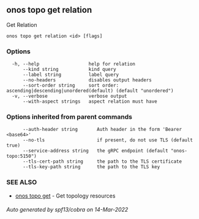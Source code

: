 <!--
SPDX-FileCopyrightText: 2019-present Open Networking Foundation <info@opennetworking.org>

SPDX-License-Identifier: Apache-2.0
-->

## onos topo get relation

Get Relation

```
onos topo get relation <id> [flags]
```

### Options

```
  -h, --help                  help for relation
      --kind string           kind query
      --label string          label query
      --no-headers            disables output headers
      --sort-order string     sort order: ascending|descending|unordered(default) (default "unordered")
  -v, --verbose               verbose output
      --with-aspect strings   aspect relation must have
```

### Options inherited from parent commands

```
      --auth-header string       Auth header in the form 'Bearer <base64>'
      --no-tls                   if present, do not use TLS (default true)
      --service-address string   the gRPC endpoint (default "onos-topo:5150")
      --tls-cert-path string     the path to the TLS certificate
      --tls-key-path string      the path to the TLS key
```

### SEE ALSO

* [onos topo get](onos_topo_get.md)	 - Get topology resources

###### Auto generated by spf13/cobra on 14-Mar-2022
